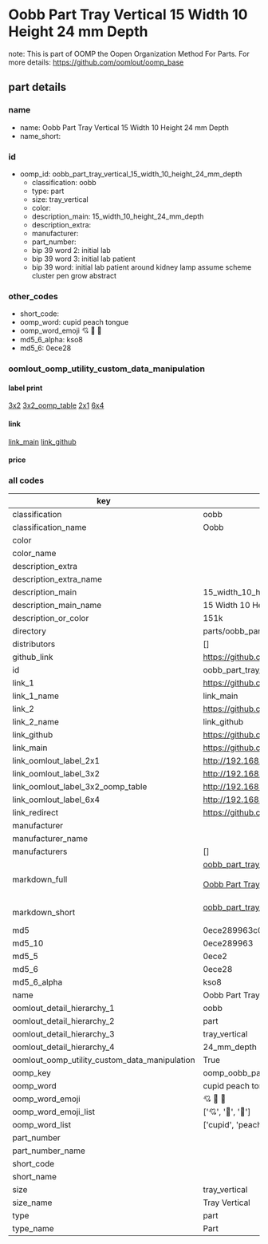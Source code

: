 # Oobb Part Tray Vertical 15 Width 10 Height 24 mm Depth  

note: This is part of OOMP the Oopen Organization Method For Parts. For more details: https://github.com/oomlout/oomp_base

##  part details
  







### name
* name: Oobb Part Tray Vertical 15 Width 10 Height 24 mm Depth
* name_short: 
### id
* oomp_id: oobb_part_tray_vertical_15_width_10_height_24_mm_depth
  * classification: oobb
  * type: part
  * size: tray_vertical
  * color: 
  * description_main: 15_width_10_height_24_mm_depth
  * description_extra: 
  * manufacturer: 
  * part_number: 
  * bip 39 word 2: initial lab
  * bip 39 word 3: initial lab patient
  * bip 39 word: initial lab patient around kidney lamp assume scheme cluster pen grow abstract

### other_codes
* short_code: 
* oomp_word: cupid peach tongue
* oomp_word_emoji :cupid: :peach: :tongue:
* md5_6_alpha: kso8
* md5_6: 0ece28






### oomlout_oomp_utility_custom_data_manipulation
#### label print
[3x2](http://192.168.1.245:1112/?label=oomp%20kso8)
[3x2_oomp_table](http://192.168.1.108:1112/?label=oomp%20kso8)
[2x1](http://192.168.1.242:1112/?label=oomp%20kso8)
[6x4](http://192.168.1.55:1112/?label=oomp%20kso8)    

#### link

[link_main](https://github.com/oomlout/oomlout_oomp_version_1_messy/tree/main/parts/oobb_part_tray_vertical_15_width_10_height_24_mm_depth) [link_github](https://github.com/oomlout/oomlout_oomp_version_1_messy/tree/main/parts/oobb_part_tray_vertical_15_width_10_height_24_mm_depth)                             

#### price







### all codes 
| key | value |  
| --- | --- |  
| classification | oobb |  
| classification_name | Oobb |  
| color |  |  
| color_name |  |  
| description_extra |  |  
| description_extra_name |  |  
| description_main | 15_width_10_height_24_mm_depth |  
| description_main_name | 15 Width 10 Height 24 mm Depth |  
| description_or_color | 151k |  
| directory | parts/oobb_part_tray_vertical_15_width_10_height_24_mm_depth |  
| distributors | [] |  
| github_link | https://github.com/oomlout/oomlout_oomp_part_src/tree/main/parts/oobb_part_tray_vertical_15_width_10_height_24_mm_depth |  
| id | oobb_part_tray_vertical_15_width_10_height_24_mm_depth |  
| link_1 | https://github.com/oomlout/oomlout_oomp_version_1_messy/tree/main/parts/oobb_part_tray_vertical_15_width_10_height_24_mm_depth |  
| link_1_name | link_main |  
| link_2 | https://github.com/oomlout/oomlout_oomp_version_1_messy/tree/main/parts/oobb_part_tray_vertical_15_width_10_height_24_mm_depth |  
| link_2_name | link_github |  
| link_github | https://github.com/oomlout/oomlout_oomp_version_1_messy/tree/main/parts/oobb_part_tray_vertical_15_width_10_height_24_mm_depth |  
| link_main | https://github.com/oomlout/oomlout_oomp_version_1_messy/tree/main/parts/oobb_part_tray_vertical_15_width_10_height_24_mm_depth |  
| link_oomlout_label_2x1 | http://192.168.1.242:1112/?label=oomp%20kso8 |  
| link_oomlout_label_3x2 | http://192.168.1.245:1112/?label=oomp%20kso8 |  
| link_oomlout_label_3x2_oomp_table | http://192.168.1.108:1112/?label=oomp%20kso8 |  
| link_oomlout_label_6x4 | http://192.168.1.55:1112/?label=oomp%20kso8 |  
| link_redirect | https://github.com/oomlout/oomlout_oomp_version_1_messy/tree/main/parts/oobb_part_tray_vertical_15_width_10_height_24_mm_depth |  
| manufacturer |  |  
| manufacturer_name |  |  
| manufacturers | [] |  
| markdown_full | [oobb_part_tray_vertical_15_width_10_height_24_mm_depth](none)<br>[](none)<br>[Oobb Part Tray Vertical 15 Width 10 Height 24 Mm Depth](none)<br><br> |  
| markdown_short | [oobb_part_tray_vertical_15_width_10_height_24_mm_depth](none)<br><br> |  
| md5 | 0ece289963c0a1bdf33d30c3421f039f |  
| md5_10 | 0ece289963 |  
| md5_5 | 0ece2 |  
| md5_6 | 0ece28 |  
| md5_6_alpha | kso8 |  
| name | Oobb Part Tray Vertical 15 Width 10 Height 24 mm Depth |  
| oomlout_detail_hierarchy_1 | oobb |  
| oomlout_detail_hierarchy_2 | part |  
| oomlout_detail_hierarchy_3 | tray_vertical |  
| oomlout_detail_hierarchy_4 | 24_mm_depth |  
| oomlout_oomp_utility_custom_data_manipulation | True |  
| oomp_key | oomp_oobb_part_tray_vertical_15_width_10_height_24_mm_depth |  
| oomp_word | cupid peach tongue |  
| oomp_word_emoji | :cupid: :peach: :tongue: |  
| oomp_word_emoji_list | [':cupid:', ':peach:', ':tongue:'] |  
| oomp_word_list | ['cupid', 'peach', 'tongue'] |  
| part_number |  |  
| part_number_name |  |  
| short_code |  |  
| short_name |  |  
| size | tray_vertical |  
| size_name | Tray Vertical |  
| type | part |  
| type_name | Part |  
